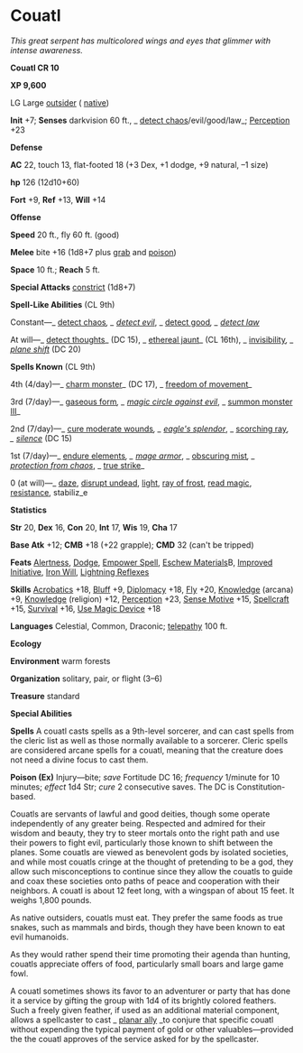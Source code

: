 # Couatl

_This great serpent has multicolored wings and eyes that glimmer with intense awareness._

**Couatl CR 10**

**XP 9,600**

LG Large [outsider](creatureTypes#_outsider) ( [native](creatureTypes#_native-subtype))

**Init** +7; **Senses** darkvision 60 ft., _ [detect chaos](../spells/detectChaos#_detect-chaos)/evil/good/law_; [Perception](../skills/perception#_perception) +23

**Defense**

**AC** 22, touch 13, flat-footed 18 (+3 Dex, +1 dodge, +9 natural, –1 size)

**hp** 126 (12d10+60)

**Fort** +9, **Ref** +13, **Will** +14

**Offense**

**Speed** 20 ft., fly 60 ft. (good)

**Melee** bite +16 (1d8+7 plus [grab](universalMonsterRules#_grab) and [poison](universalMonsterRules#_poison))

**Space** 10 ft.; **Reach** 5 ft.

**Special Attacks** [constrict](universalMonsterRules#_constrict) (1d8+7)

**Spell-Like Abilities** (CL 9th)

Constant—_ [detect chaos](../spells/detectChaos#_detect-chaos)_, _ [detect evil](../spells/detectEvil#_detect-evil)_, _ [detect good](../spells/detectGood#_detect-good)_, _ [detect law](../spells/detectLaw#_detect-law)_

At will—_ [detect thoughts](../spells/detectThoughts#_detect-thoughts)_ (DC 15), _ [ethereal jaunt](../spells/etherealJaunt#_ethereal-jaunt)_ (CL 16th), _ [invisibility](../spells/invisibility#_invisibility)_, _ [plane shift](../spells/planeShift#_plane-shift)_ (DC 20)

**Spells Known** (CL 9th)

4th (4/day)—_ [charm monster](../spells/charmMonster#_charm-monster)_ (DC 17), _ [freedom of movement](../spells/freedomOfMovement#_freedom-of-movement)_

3rd (7/day)—_ [gaseous form](../spells/gaseousForm#_gaseous-form)_, _ [magic circle against evil](../spells/magicCircleAgainstEvil#_magic-circle-against-evil)_, _ [summon monster III](../spells/summonMonster#_summon-monster-iii)_

2nd (7/day)—_ [cure moderate wounds](../spells/cureModerateWounds#_cure-moderate-wounds)_, _ [eagle's splendor](../spells/eagleSSplendor#_eagle-s-splendor)_, _ [scorching ray](../spells/scorchingRay#_scorching-ray)_, _ [silence](../spells/silence#_silence)_ (DC 15)

1st (7/day)—_ [endure elements](../spells/endureElements#_endure-elements)_, _ [mage armor](../spells/mageArmor#_mage-armor)_, _ [obscuring mist](../spells/obscuringMist#_obscuring-mist)_, _ [protection from chaos](../spells/protectionFromChaos#_protection-from-chaos)_, _ [true strike](../spells/trueStrike#_true-strike)_

0 (at will)—_ [daze](../spells/daze#_daze), [disrupt undead](../spells/disruptUndead#_disrupt-undead), [light](../spells/light#_light), [ray of frost](../spells/rayOfFrost#_ray-of-frost), [read magic](../spells/readMagic#_read-magic), [resistance](../spells/resistance#_resistance), stabiliz_e

**Statistics**

**Str** 20, **Dex** 16, **Con** 20, **Int** 17, **Wis** 19, **Cha** 17

**Base Atk** +12; **CMB** +18 (+22 grapple); **CMD** 32 (can't be tripped)

**Feats** [Alertness](../feats#_alertness), [Dodge](../feats#_dodge), [Empower Spell](../feats#_empower-spell), [Eschew Materials](../feats#_eschew-materials)B, [Improved Initiative](../feats#_improved-initiative), [Iron Will](../feats#_iron-will), [Lightning Reflexes](../feats#_lightning-reflexes)

**Skills** [Acrobatics](../skills/acrobatics#_acrobatics) +18, [Bluff](../skills/bluff#_bluff) +9, [Diplomacy](../skills/diplomacy#_diplomacy) +18, [Fly](../skills/fly#_fly) +20, [Knowledge](../skills/knowledge#_knowledge) (arcana) +9, [Knowledge](../skills/knowledge#_knowledge) (religion) +12, [Perception](../skills/perception#_perception) +23, [Sense Motive](../skills/senseMotive#_sense-motive) +15, [Spellcraft](../skills/spellcraft#_spellcraft) +15, [Survival](../skills/survival#_survival) +16, [Use Magic Device](../skills/useMagicDevice#_use-magic-device) +18

**Languages** Celestial, Common, Draconic; [telepathy](universalMonsterRules#_telepathy) 100 ft.

**Ecology**

**Environment** warm forests

**Organization** solitary, pair, or flight (3–6)

**Treasure** standard

**Special Abilities**

**Spells** A couatl casts spells as a 9th-level sorcerer, and can cast spells from the cleric list as well as those normally available to a sorcerer. Cleric spells are considered arcane spells for a couatl, meaning that the creature does not need a divine focus to cast them.

**Poison (Ex)** Injury—bite; _save_ Fortitude DC 16; _frequency_ 1/minute for 10 minutes; _effect_ 1d4 Str; _cure_ 2 consecutive saves. The DC is Constitution-based.

Couatls are servants of lawful and good deities, though some operate independently of any greater being. Respected and admired for their wisdom and beauty, they try to steer mortals onto the right path and use their powers to fight evil, particularly those known to shift between the planes. Some couatls are viewed as benevolent gods by isolated societies, and while most couatls cringe at the thought of pretending to be a god, they allow such misconceptions to continue since they allow the couatls to guide and coax these societies onto paths of peace and cooperation with their neighbors. A couatl is about 12 feet long, with a wingspan of about 15 feet. It weighs 1,800 pounds.

As native outsiders, couatls must eat. They prefer the same foods as true snakes, such as mammals and birds, though they have been known to eat evil humanoids.

As they would rather spend their time promoting their agenda than hunting, couatls appreciate offers of food, particularly small boars and large game fowl.

A couatl sometimes shows its favor to an adventurer or party that has done it a service by gifting the group with 1d4 of its brightly colored feathers. Such a freely given feather, if used as an additional material component, allows a spellcaster to cast _ [planar ally](../spells/planarAlly#_planar-ally) _to conjure that specific couatl without expending the typical payment of gold or other valuables—provided the the couatl approves of the service asked for by the spellcaster.

